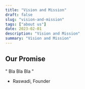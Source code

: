 ```yaml
---
title: "Vision and Mission"
draft: false
slug: "vision-and-mission"
tags: ["about us"]
date: 2023-02-01
description: "Vision and Mission"
summary: "Vision and Mission"
---
```


## Our Promise

" Bla Bla Bla "

- Raswadi, Founder
